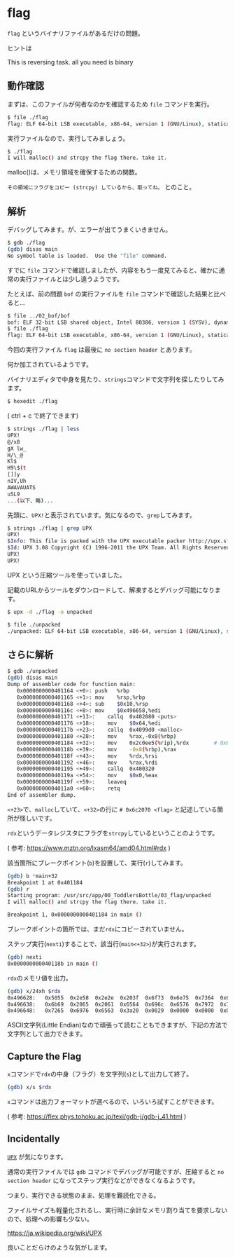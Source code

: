 # flag

`flag` というバイナリファイルがあるだけの問題。

ヒントは

This is reversing task. all you need is binary


## 動作確認

まずは、このファイルが何者なのかを確認するため `file` コマンドを実行。

```bash
$ file ./flag
flag: ELF 64-bit LSB executable, x86-64, version 1 (GNU/Linux), statically linked, no section header
```

実行ファイルなので、実行してみましょう。

```bash
$ ./flag
I will malloc() and strcpy the flag there. take it.
```

malloc()は、メモリ領域を確保するための関数。

`その領域にフラグをコピー (strcpy) しているから、取ってね。` とのこと。


## 解析

デバッグしてみます。が、エラーが出てうまくいきません。

```bash
$ gdb ./flag
(gdb) disas main
No symbol table is loaded.  Use the "file" command.
```

すでに `file` コマンドで確認しましたが、内容をもう一度見てみると、確かに通常の実行ファイルとは少し違うようです。

たとえば、前の問題 `bof` の実行ファイルを `file` コマンドで確認した結果と比べると...

```bash
$ file ../02_bof/bof
bof: ELF 32-bit LSB shared object, Intel 80386, version 1 (SYSV), dynamically linked, interpreter /lib/ld-linux.so.2, for GNU/Linux 2.6.24, BuildID[sha1]=ed643dfe8d026b7238d3033b0d0bcc499504f273, not stripped
$ file ./flag
flag: ELF 64-bit LSB executable, x86-64, version 1 (GNU/Linux), statically linked, no section header
```

今回の実行ファイル `flag` は最後に `no section header` とあります。

何か加工されているようです。


バイナリエディタで中身を見たり、`strings`コマンドで文字列を探したりしてみます。

```bash
$ hexedit ./flag
```
( ctrl + c で終了できます)


```bash
$ strings ./flag | less
UPX!
@/x8
gX lw_
H/\_@
Kl$
H9\$(t
[]]y
nIV,Uh
AWAVAUATS
uSL9
...(以下、略)...
```

先頭に、`UPX!`と表示されています。気になるので、`grep`してみます。

```bash
$ strings ./flag | grep UPX
UPX!
$Info: This file is packed with the UPX executable packer http://upx.sf.net $
$Id: UPX 3.08 Copyright (C) 1996-2011 the UPX Team. All Rights Reserved. $
UPX!
UPX!
```

UPX という圧縮ツールを使っていました。

記載のURLからツールをダウンロードして、解凍するとデバッグ可能になります。

```bash
$ upx -d ./flag -o unpacked

$ file ./unpacked
./unpacked: ELF 64-bit LSB executable, x86-64, version 1 (GNU/Linux), statically linked, for GNU/Linux 2.6.24, BuildID[sha1]=96ec4cc272aeb383bd9ed26c0d4ac0eb5db41b16, not stripped
```


## さらに解析


```bash
$ gdb ./unpacked
(gdb) disas main
Dump of assembler code for function main:
   0x0000000000401164 <+0>:	push   %rbp
   0x0000000000401165 <+1>:	mov    %rsp,%rbp
   0x0000000000401168 <+4>:	sub    $0x10,%rsp
   0x000000000040116c <+8>:	mov    $0x496658,%edi
   0x0000000000401171 <+13>:	callq  0x402080 <puts>
   0x0000000000401176 <+18>:	mov    $0x64,%edi
   0x000000000040117b <+23>:	callq  0x4099d0 <malloc>
   0x0000000000401180 <+28>:	mov    %rax,-0x8(%rbp)
   0x0000000000401184 <+32>:	mov    0x2c0ee5(%rip),%rdx        # 0x6c2070 <flag>
   0x000000000040118b <+39>:	mov    -0x8(%rbp),%rax
   0x000000000040118f <+43>:	mov    %rdx,%rsi
   0x0000000000401192 <+46>:	mov    %rax,%rdi
   0x0000000000401195 <+49>:	callq  0x400320
   0x000000000040119a <+54>:	mov    $0x0,%eax
   0x000000000040119f <+59>:	leaveq
   0x00000000004011a0 <+60>:	retq
End of assembler dump.
```

`<+23>`で、`malloc`していて、`<+32>`の行に `# 0x6c2070 <flag>` と記述している箇所が怪しいです。

`rdx`というデータレジスタにフラグを`strcpy`しているということのようです。

( 参考: https://www.mztn.org/lxasm64/amd04.html#rdx )

該当箇所にブレークポイント(`b`)を設置して、実行(`r`)してみます。

```bash
(gdb) b *main+32
Breakpoint 1 at 0x401184
(gdb) r
Starting program: /usr/src/app/00_ToddlersBottle/03_flag/unpacked
I will malloc() and strcpy the flag there. take it.

Breakpoint 1, 0x0000000000401184 in main ()
```

ブレークポイントの箇所では、まだ`rdx`にコピーされていません。

ステップ実行(`nexti`)することで、該当行(`main<+32>`)が実行されます。

```bash
(gdb) nexti
0x000000000040118b in main ()
```

`rdx`のメモリ値を出力。

```bash
(gdb) x/24xh $rdx
0x496628:	0x5055	0x2e58	0x2e2e	0x203f	0x6f73	0x6e75	0x7364	0x6c20
0x496638:	0x6b69	0x2065	0x2061	0x6564	0x696c	0x6576	0x7972	0x7320
0x496648:	0x7265	0x6976	0x6563	0x3a20	0x0029	0x0000	0x0000	0x0000
```

ASCII文字列(Little Endian)なので頑張って読むこともできますが、下記の方法で文字列として出力できます。



## Capture the Flag

`x`コマンドで`rdx`の中身（フラグ）を文字列(`s`)として出力して終了。

```bash
(gdb) x/s $rdx
```

`x`コマンドは出力フォーマットが選べるので、いろいろ試すことができます。

( 参考: https://flex.phys.tohoku.ac.jp/texi/gdb-j/gdb-j_41.html )


## Incidentally

[`UPX`](https://upx.github.io/) が気になります。

通常の実行ファイルでは `gdb` コマンドでデバッグが可能ですが、圧縮すると `no section header` になってステップ実行などができなくなるようです。

つまり、実行できる状態のまま、処理を難読化できる。


ファイルサイズも軽量化されるし、実行時に余計なメモリ割り当てを要求しないので、処理への影響も少ない。

https://ja.wikipedia.org/wiki/UPX

良いことだらけのような気がします。
